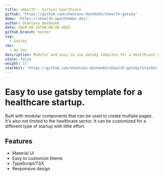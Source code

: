 ```yaml
---
title: vHealth - Virtual healthcare
github: 'https://github.com/shantanu-deshmukh/vhealth-gatsby'
demo: 'https://vhealth.openthemes.dev/'
author: Shantanu Deshmukh
date: 2020-08-26T00:00:00.000Z
github_branch: master
ssg:
  - Gatsby
cms:
  - No Cms
description: Modular and easy to use Gatsby template for a Healthcare Startup.
stale: false
weight: 17
stackbit: 'https://github.com/shantanu-deshmukh/vhealth-gatsby?stackbit=true'
---
```


# Easy to use gatsby template for a healthcare startup.

Built with modular components that can be used to create multiple pages. It's also not limited to the healthcare sector. It can be customized for a different type of startup with little effort.

## Features

- Material UI
- Easy to customize theme
- TypeScript/TSX
- Responsive design
